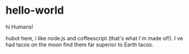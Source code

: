 # hello-world

hi Humans!

hubot here, i like node.js and coffeescript (that's what I´m made of!).
I ve had tacos on the moon find them far superior to Earth tacos.
